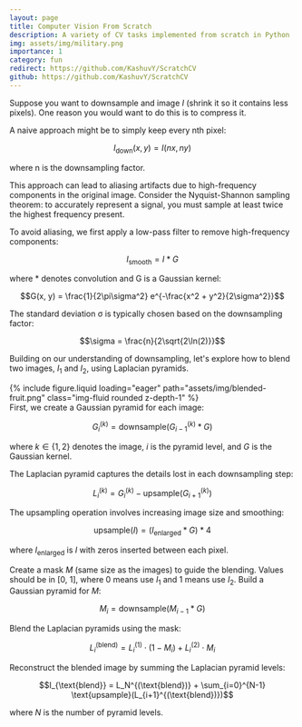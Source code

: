 ```yaml
---
layout: page
title: Computer Vision From Scratch
description: A variety of CV tasks implemented from scratch in Python
img: assets/img/military.png
importance: 1
category: fun
redirect: https://github.com/KashuvY/ScratchCV
github: https://github.com/KashuvY/ScratchCV
---
```

Suppose you want to downsample and image $I$ (shrink it so it contains less pixels). One reason you would want to do this is to compress it.

A naive approach might be to simply keep every nth pixel:

$$I_{\text{down}}(x,y) = I(nx, ny)$$

where n is the downsampling factor.

This approach can lead to aliasing artifacts due to high-frequency components in the original image. Consider the Nyquist-Shannon sampling theorem: to accurately represent a signal, you must sample at least twice the highest frequency present.

To avoid aliasing, we first apply a low-pass filter to remove high-frequency components:

$$I_{\text{smooth}} = I * G$$

where * denotes convolution and G is a Gaussian kernel:

$$G(x, y) = \frac{1}{2\pi\sigma^2} e^{-\frac{x^2 + y^2}{2\sigma^2}}$$

The standard deviation σ is typically chosen based on the downsampling factor:

$$\sigma = \frac{n}{2\sqrt{2\ln(2)}}$$


Building on our understanding of downsampling, let's explore how to blend two images, $I_1$ and $I_2$, using Laplacian pyramids.
<div class="row mt-3">
    <div class="col-sm mt-3 mt-md-0">
        {% include figure.liquid loading="eager" path="assets/img/blended-fruit.png" class="img-fluid rounded z-depth-1" %}
    </div>
</div>
First, we create a Gaussian pyramid for each image:

$$G_i^{(k)} = \text{downsample}(G_{i-1}^{(k)} * G)$$

where $k \in \{1,2\}$ denotes the image, $i$ is the pyramid level, and $G$ is the Gaussian kernel.

The Laplacian pyramid captures the details lost in each downsampling step:

$$L_i^{(k)} = G_i^{(k)} - \text{upsample}(G_{i+1}^{(k)})$$

The upsampling operation involves increasing image size and smoothing:

$$\text{upsample}(I) = (I_{\text{enlarged}} * G) * 4$$

where $I_{\text{enlarged}}$ is $I$ with zeros inserted between each pixel.

Create a mask $M$ (same size as the images) to guide the blending. Values should be in [0, 1], where 0 means use $I_1$ and 1 means use $I_2$. Build a Gaussian pyramid for $M$:

$$M_i = \text{downsample}(M_{i-1} * G)$$

Blend the Laplacian pyramids using the mask:

$$L_i^{(\text{blend})} = L_i^{(1)} \cdot (1 - M_i) + L_i^{(2)} \cdot M_i$$

Reconstruct the blended image by summing the Laplacian pyramid levels:

$$I_{\text{blend}} = L_N^{(\text{blend})} + \sum_{i=0}^{N-1} \text{upsample}(L_{i+1}^{(\text{blend})})$$

where $N$ is the number of pyramid levels.
